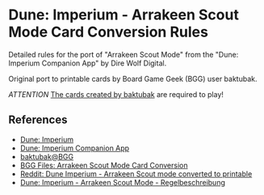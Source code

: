 # Dune: Imperium - Arrakeen Scout Mode Card Conversion Rules 

Detailed rules for the port of "Arrakeen Scout Mode" from the "Dune: Imperium Companion App" by Dire Wolf Digital. 

Original port to printable cards by Board Game Geek (BGG) user baktubak.

*ATTENTION* [The cards created by baktubak](https://boardgamegeek.com/filepage/230587/arrakeen-scout-mode-card-conversion) are required to play!

## References
- [Dune: Imperium](https://www.direwolfdigital.com/dune-imperium/)
- [Dune: Imperium Companion App](https://play.google.com/store/apps/details?id=com.direwolfdigital.dica)
- [baktubak@BGG](https://boardgamegeek.com/user/baktubak)
- [BGG Files: Arrakeen Scout Mode Card Conversion](https://boardgamegeek.com/filepage/230587/arrakeen-scout-mode-card-conversion)
- [Reddit: Dune Imperium - Arrakeen Scout mode converted to printable](https://www.reddit.com/r/boardgames/comments/qk9pmb/dune_imperium_arrakeen_scout_mode_converted_to/)
- [Dune: Imperium - Arrakeen Scout Mode - Regelbeschreibung](https://github.com/winterMate/dune-imperium)

